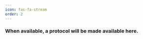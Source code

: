 ```yaml
---
icon: fas-fa-stream
order: 2
---
```


### When available, a protocol will be made available here.


